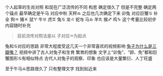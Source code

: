 个人起草的生肖对照 和现在广泛流传的不同
构思 确定很久了 但是不完整
确定两个锚点 最早确定是午马 对应中秋 天秤♎︎
之后也几次确定下来 卯兔 对应巨蟹♋︎
补全
狗♒︎ 猪♓︎ 鼠♈︎ 牛♉︎ 虎♊︎ 兔♋︎
龙♌︎ 蛇♍︎ 马♎︎ 羊♏︎ 猴♐︎ 鸡♑︎
这个考量比较初步 内容随时补充

>目前流传对照法是以 子对应♒︎为起点

兔和♋︎对应的思路
非常大程度受这几天一个非常喜欢的视频影响
[兔子为什么是三瓣嘴？](https://b23.tv/fND7pTA)
视频中讲了古人对兔子和生育 繁育的想象
文字上“卯兔”、“卵、免”都和巨蟹图形♋︎有相似特点
古代人对兔子的观察、印象 也应该是大量繁衍、人丁旺盛

至于午马♎︎思路很久了
只有整理文字 找到贴近来

